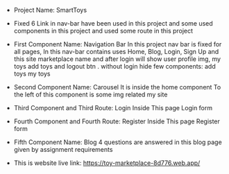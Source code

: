* Project Name: SmartToys 

* Fixed 6 Link in nav-bar have been used in this project and 
  some used components in this project and used some route in this project

* First Component Name: Navigation Bar
  In this project nav bar is fixed for all pages,
  In this nav-bar contains uses Home, Blog, Login, Sign Up and this site marketplace name and after login will show user profile img, my toys add toys and logout btn .
  without login hide few components: add toys my toys

* Second Component Name: Carousel
  It is inside the home component
  To the left of this component is some img related my site
 
* Third Component and Third Route: Login
  Inside This page Login form 

* Fourth Component and Fourth Route: Register
  Inside This page Register form 

 
* Fifth Component Name: Blog
  4 questions are answered in this blog page given by assignment requirements 




* This is website live link: https://toy-marketplace-8d776.web.app/
